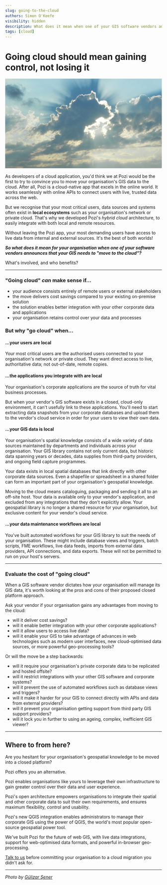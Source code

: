 ```yaml
---
slug: going-to-the-cloud
authors: Simon O'Keefe
visibility: hidden
description: What does it mean when one of your GIS software vendors announces that your GIS needs to "move to the cloud"?
tags: [cloud]
---
```


# Going cloud should mean gaining control, not losing it

![](/static/img/pexels/pexels-gülizar-şener-160320-crop.jpg)

As developers of a cloud application, you'd think we at Pozi would be the first to try to convince you to move your organisation's GIS data to the cloud. After all, Pozi is a cloud-native app that excels in the online world. It works seamlessly with online APIs to connect users with live, trusted data across the web.

But we recognise that your most critical users, data sources and systems often exist in **local ecosystems** such as your organisation's network or private cloud. That's why we developed Pozi's *hybrid cloud* architecture, to easily integrate with both local and remote resources.

Without leaving the Pozi app, your most demanding users have access to live data from internal and external sources. It's the best of both worlds!

***So what does it mean for your organisation when one of your software vendors announces that your GIS needs to "move to the cloud"?***

What's involved, and who benefits?

---

### "Going cloud" *can* make sense if...

* your audience consists entirely of remote users or external stakeholders
* the move delivers cost savings compared to your existing on-premise solution
* the solution enables better integration with your other corporate data and applications
* your organisation retains control over your data and processes

### But why "go cloud" when...

#### ...your users are local

Your most critical users are the authorised users connected to your organisation's network or private cloud. They want direct access to live, authoritative data; not out-of-date, remote copies.

#### ...the applications you integrate with are local

Your organisation's corporate applications are the source of truth for vital business processes.

But when your vendor's GIS software exists in a closed, cloud-only environment, it can't usefully link to these applications. You'll need to start extracting data snapshots from your corporate databases and upload them to the vendor's cloud service in order for your users to view their own data.

#### ...your GIS data is local

Your organisation's spatial knowledge consists of a wide variety of data sources maintained by departments and individuals across your organisation. Your GIS library contains not only current data, but historic data spanning years or decades, data supplies from third-party providers, and ongoing field capture programmes.

Your data exists in local spatial databases that link directly with other corporate data sources. Even a shapefile or spreadsheet in a shared folder can form an important part of your organisation's geospatial knowledge.

Moving to the cloud means cataloguing, packaging and sending it all to an off-site host. Your data is available only to your vendor's application, and excluded from any integrations that they don't explicitly allow. Your geospatial library is no longer a shared resource for your organisation, but exclusive content for your vendor's cloud service.

#### ...your data maintenance workflows are local

You've built automated workflows for your GIS library to suit the needs of your organisation. These might include database views and triggers, batch scripts, FME workflows, live data feeds, imports from external data providers, API connections, and data exports. These will not be permitted to run on your host's servers.

---

### Evaluate the cost of "going cloud"

When a GIS software vendor dictates how your organisation will manage its GIS data, it's worth looking at the pros and cons of their proposed closed platform approach.

Ask your vendor if your organisation gains any advantages from moving to the cloud:

* will it deliver cost savings?
* will it enable better integration with your other corporate applications?
* will it allow users to access live data?
* will it enable your GIS to take advantage of advances in web technologies such as modern user interfaces, new cloud-optimised data sources, or more powerful geo-processing tools?

Or will the move be a step backwards:

* will it require your organisation's private corporate data to be replicated and hosted offsite?
* will it restrict integrations with your other GIS software and corporate systems?
* will it prevent the use of automated workflows such as database views and triggers?
* will it make it harder for your GIS to connect directly with APIs and data from external providers?
* will it prevent your organisation getting support from third party GIS support providers?
* will it lock you in further to using an ageing, complex, inefficient GIS viewer?

---

## Where to from here?

Are you hesitant for your organisation's geospatial knowledge to be moved into a closed platform?

Pozi offers you an alternative.

Pozi enables organisations like yours to leverage their own infrastructure to gain greater control over their data and user experience.

Pozi's open architecture empowers organisations to integrate their spatial and other corporate data to suit their own requirements, and ensures maximum flexibility, control and usability.

Pozi's new QGIS integration enables administrators to manage their corporate GIS using the power of QGIS, the world's most popular open-source geospatial power tool.

We've built Pozi for the future of web GIS, with live data integrations, support for web-optimised data formats, and powerful in-browser geo-processing.

[Talk to us](/contact) before committing your organisation to a cloud migration you didn't ask for.

---
*Photo by [Gülizar Şener](https://www.pexels.com/photo/body-of-water-during-daytime-160320/)*
